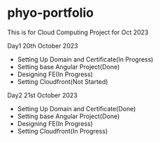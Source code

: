 # phyo-portfolio
This is for Cloud Computing Project for Oct 2023

Day1 20th October 2023
- Setting Up Domain and Certificate(In Progress)
- Setting base Angular Project(Done)
- Designing FE(In Progress)
- Setting Cloudfront(Not Started)

Day2 21st October 2023
- Setting Up Domain and Certificate(Done)
- Setting base Angular Project(Done)
- Designing FE(In Progress)
- Setting Cloudfront(In Progress)
